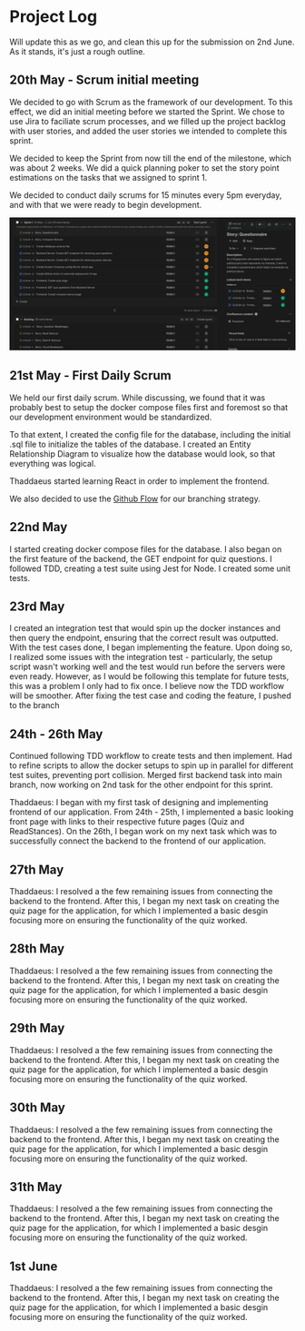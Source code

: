 # Project Log
Will update this as we go, and clean this up for the submission on 2nd June. As it stands, it's just a rough outline.

## 20th May - Scrum initial meeting
We decided to go with Scrum as the framework of our development. To this effect, we did an initial meeting before we started the Sprint. We chose to use Jira to faciliate scrum processes, and we filled up the project backlog with user stories, and added the user stories we intended to complete this sprint.

We decided to keep the Sprint from now till the end of the milestone, which was about 2 weeks. We did a quick planning poker to set the story point estimations on the tasks that we assigned to sprint 1.

We decided to conduct daily scrums for 15 minutes every 5pm everyday, and with that we were ready to begin development.

![Jira Board](images/scrum.jpg "Jira Board")

## 21st May - First Daily Scrum
We held our first daily scrum. While discussing, we found that it was probably best to setup the docker compose files first and foremost so that our development environment would be standardized.

To that extent, I created the config file for the database, including the initial .sql file to initialize the tables of the database. I created an Entity Relationship Diagram to visualize how the database would look, so that everything was logical.

Thaddaeus started learning React in order to implement the frontend.

We also decided to use the [Github Flow](https://docs.github.com/en/get-started/using-github/github-flow) for our branching strategy.

## 22nd May
I started creating docker compose files for the database. I also began on the first feature of the backend, the GET endpoint for quiz questions. I followed TDD, creating a test suite using Jest for Node. I created some unit tests.

## 23rd May
I created an integration test that would spin up the docker instances and then query the endpoint, ensuring that the correct result was outputted. With the test cases done, I began implementing the feature. Upon doing so, I realized some issues with the integration test - particularly, the setup script wasn't working well and the test would run before the servers were even ready. However, as I would be following this template for future tests, this was a problem I only had to fix once. I believe now the TDD workflow will be smoother. After fixing the test case and coding the feature, I pushed to the branch

## 24th - 26th May
Continued following TDD workflow to create tests and then implement. Had to refine scripts to allow the docker setups to spin up in parallel for different test suites, preventing port collision. Merged first backend task into main branch, now working on 2nd task for the other endpoint for this sprint.

Thaddaeus: I began with my first task of designing and implementing frontend of our application. From 24th - 25th, I implemented a basic looking front page with links to their respective future pages (Quiz and ReadStances). On the 26th, I began work on my next task which was to successfully connect the backend to the frontend of our application.

## 27th May


Thaddaeus: I resolved a the few remaining issues from connecting the backend to the frontend. After this, I began my next task on creating the quiz page for the application, for which I implemented a basic desgin focusing more on ensuring the functionality of the quiz worked.

## 28th May


Thaddaeus: I resolved a the few remaining issues from connecting the backend to the frontend. After this, I began my next task on creating the quiz page for the application, for which I implemented a basic desgin focusing more on ensuring the functionality of the quiz worked.


## 29th May


Thaddaeus: I resolved a the few remaining issues from connecting the backend to the frontend. After this, I began my next task on creating the quiz page for the application, for which I implemented a basic desgin focusing more on ensuring the functionality of the quiz worked.

## 30th May


Thaddaeus: I resolved a the few remaining issues from connecting the backend to the frontend. After this, I began my next task on creating the quiz page for the application, for which I implemented a basic desgin focusing more on ensuring the functionality of the quiz worked.

## 31th May


Thaddaeus: I resolved a the few remaining issues from connecting the backend to the frontend. After this, I began my next task on creating the quiz page for the application, for which I implemented a basic desgin focusing more on ensuring the functionality of the quiz worked.

## 1st June


Thaddaeus: I resolved a the few remaining issues from connecting the backend to the frontend. After this, I began my next task on creating the quiz page for the application, for which I implemented a basic desgin focusing more on ensuring the functionality of the quiz worked.
